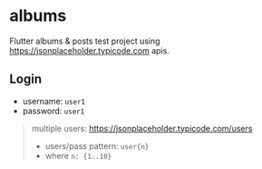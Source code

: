 # albums

Flutter albums & posts test project using https://jsonplaceholder.typicode.com apis.

## Login

- username: `user1`  
- password: `user1`

> multiple users: https://jsonplaceholder.typicode.com/users
> - users/pass pattern: `user{n}`
> - where `n: {1..10}`

